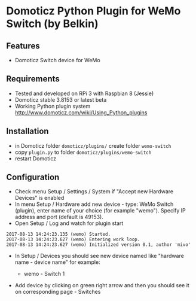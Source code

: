 # Domoticz Python Plugin for WeMo Switch (by Belkin)

## Features
- Domoticz Switch device for WeMo

## Requirements
- Tested and developed on RPi 3 with Raspbian 8 (Jessie)
- Domoticz stable 3.8153 or latest beta
- Working Python plugin system http://www.domoticz.com/wiki/Using_Python_plugins

## Installation
- in Domoticz folder `domoticz/plugins/` create folder `wemo-switch`
- copy `plugin.py` to folder `domoticz/plugins/wemo-switch`
- restart Domoticz

## Configuration
- Check menu Setup / Settings / System if "Accept new Hardware Devices" is enabled
- In menu Setup / Hardware add new device - type: WeMo Switch (plugin), enter name of your choice (for example "wemo").
Specify IP address and port (default is 49153).
- Open Setup / Log and watch for plugin start
```
2017-08-13 14:24:23.135 (wemo) Started.
2017-08-13 14:24:23.627 (wemo) Entering work loop.
2017-08-13 14:24:23.627 (wemo) Initialized version 0.1, author 'mivo'
```
- In Setup / Devices you should see new device named like "hardware name - device name" for example:
    - wemo - Switch 1

- Add device by clicking on green right arrow and then you should see it on corresponding page - Switches
